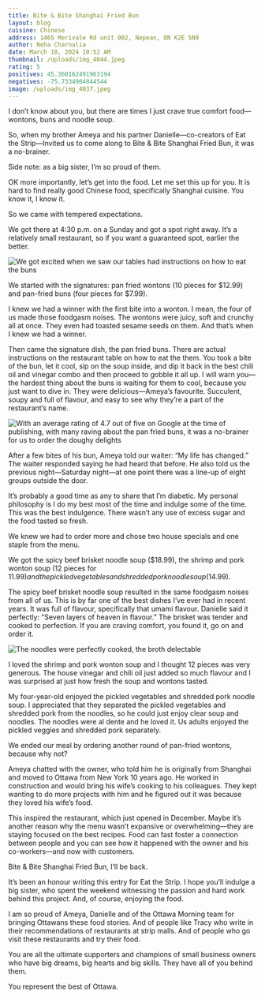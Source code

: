 ```yaml
---
title: Bite & Bite Shanghai Fried Bun
layout: blog
cuisine: Chinese
address: 1465 Merivale Rd unit 002, Nepean, ON K2E 5N9
author: Neha Charnalia
date: March 18, 2024 10:52 AM
thumbnail: /uploads/img_4044.jpeg
rating: 5
positives: 45.360162491963194
negatives: -75.7334904844544
image: /uploads/img_4037.jpeg
---
```

I don’t know about you, but there are times I just crave true comfort food—wontons, buns and noodle soup. 

So, when my brother Ameya and his partner Danielle—co-creators of Eat the Strip—Invited us to come along to Bite & Bite Shanghai Fried Bun, it was a no-brainer. 

Side note: as a big sister, I’m so proud of them.

OK more importantly, let’s get into the food. Let me set this up for you. It is hard to find really good Chinese food, specifically Shanghai cuisine. You know it, I know it.

So we came with tempered expectations. 

We got there at 4:30 p.m. on a Sunday and got a spot right away. It’s a relatively small restaurant, so if you want a guaranteed spot, earlier the better. 

![We got excited when we saw our tables had instructions on how to eat the buns](/uploads/img_4039.jpeg "Bite & Bite Shanghai Fried Bun eating instructions")

We started with the signatures: pan fried wontons (10 pieces for $12.99) and pan-fried buns (four pieces for $7.99). 

I knew we had a winner with the first bite into a wonton. I mean, the four of us made those foodgasm noises. The wontons were juicy, soft and crunchy all at once. They even had toasted sesame seeds on them. And that’s when I knew we had a winner.

Then came the signature dish, the pan fried buns. There are actual instructions on the restaurant table on how to eat the them. You took a bite of the bun, let it cool, sip on the soup inside, and dip it back in the best chili oil and vinegar combo and then proceed to gobble it all up. I will warn you—the hardest thing about the buns is waiting for them to cool, because you just want to dive in. They were delicious—Ameya’s favourite. Succulent, soupy and full of flavour, and easy to see why they’re a part of the restaurant’s name.

![With an average rating of 4.7 out of five on Google at the time of publishing, with many raving about the pan fried buns, it was a no-brainer for us to order the doughy delights](/uploads/img_4044.jpeg "Bite & Bite Shanghai Fried Bun pan fried buns")

After a few bites of his bun, Ameya told our waiter: “My life has changed.” The waiter responded saying he had heard that before. He also told us the previous night—Saturday night—at one point there was a line-up of eight groups outside the door.

It’s probably a good time as any to share that I’m diabetic. My personal philosophy is I do my best most of the time and indulge some of the time. This was the best indulgence. There wasn’t any use of excess sugar and the food tasted so fresh.

We knew we had to order more and chose two house specials and one staple from the menu. 

We got the spicy beef brisket noodle soup ($18.99), the shrimp and pork wonton soup (12 pieces for $11.99) and the pickled vegetables and shredded pork noodle soup ($14.99).

The spicy beef brisket noodle soup resulted in the same foodgasm noises from all of us. This is by far one of the best dishes I’ve ever had in recent years. It was full of flavour, specifically that umami flavour. Danielle said it perfectly: “Seven layers of heaven in flavour.” The brisket was tender and cooked to perfection. If you are craving comfort, you found it, go on and order it.

![The noodles were perfectly cooked, the broth delectable](/uploads/img_4057.jpeg "Bite & Bite Shanghai Fried Bun spicy beef brisket noodle soup")

I loved the shrimp and pork wonton soup and I thought 12 pieces was very generous. The house vinegar and chili oil just added so much flavour and I was surprised at just how fresh the soup and wontons tasted.

My four-year-old enjoyed the pickled vegetables and shredded pork noodle soup. I appreciated that they separated the pickled vegetables and shredded pork from the noodles, so he could just enjoy clear soup and noodles. The noodles were al dente and he loved it. Us adults enjoyed the pickled veggies and shredded pork separately.

We ended our meal by ordering another round of pan-fried wontons, because why not?

Ameya chatted with the owner, who told him he is originally from Shanghai and moved to Ottawa from New York 10 years ago. He worked in construction and would bring his wife’s cooking to his colleagues. They kept wanting to do more projects with him and he figured out it was because they loved his wife’s food. 

This inspired the restaurant, which just opened in December. Maybe it’s another reason why the menu wasn’t expansive or overwhelming—they are staying focused on the best recipes. Food can fast foster a connection between people and you can see how it happened with the owner and his co-workers—and now with customers.

Bite & Bite Shanghai Fried Bun, I’ll be back. 

It’s been an honour writing this entry for Eat the Strip. I hope you’ll indulge a big sister, who spent the weekend witnessing the passion and hard work behind this project. And, of course, enjoying the food.

I am so proud of Ameya, Danielle and of the Ottawa Morning team for bringing Ottawans these food stories. And of people like Tracy who write in their recommendations of restaurants at strip malls. And of people who go visit these restaurants and try their food.

You are all the ultimate supporters and champions of small business owners who have big dreams, big hearts and big skills. They have all of you behind them.

You represent the best of Ottawa.
